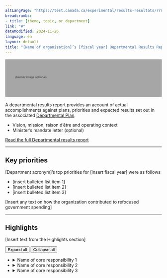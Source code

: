 ```yaml
---
altLangPage: "https://test.canada.ca/experimental/results-resultats/rrm-en-un-coup-doeil.html"
breadcrumbs:
- title: [theme, topic, or department]
link: "#"
dateModified: 2024-11-26
language: en
layout: default
title: "[Name of organization]’s [fiscal year] Departmental Results Report: At a glance"
---
```

<div class="parbase section">
    <img alt="" class="img-responsive center-block" src="https://raw.githubusercontent.com/gc-proto/experimental/master/results-resultats/banner.png">
    <p>A departmental results report provides an account of actual accomplishments against plans, priorities and expected results set out in the associated <a href="/experimental/departmental-plans-ministeriels/dp-at-glance.html">Departmental Plan</a>.</p>
    <ul>
        <li>Vision, mission, raison d&#8217;&ecirc;tre and operating context</li>
        <li>Minister’s mandate letter (optional)</li>
    </ul>
    <div class="mrgn-tp-lg">
        <p><a href="/experimental/results-resultats/drr-full-page.html" class="btn btn-primary btn-lg">Read the full Departmental results report</a></p>
    </div>
    <hr>
    <section>
        <h2>Key priorities</h2>
        <p>[Department acronym]’s top priorities for [insert fiscal year] were as follows</p>
        <ul>
            <li>[insert bulleted list item 1]</li>
            <li>[insert bulleted list item 2]</li>
            <li>[insert bulleted list item 3]</li>
        </ul>
        <p>[Insert any text on how the organization contributed to refocused government spending]</p>
    </section>
    <hr>
    <section>
        <h2>Highlights</h2>
        <p>[Insert text from the Highlights section]</p>
        <div id="cores">
            <div class="btn-group mrgn-bttm-md">
                <button type="button" class="btn btn-default wb-toggle" data-toggle="{&quot;selector&quot;: &quot;details&quot;, &quot;parent&quot;: &quot;#cores&quot;, &quot;type&quot;: &quot;on&quot;}">Expand all</button>
                <button type="button" class="btn btn-default wb-toggle" data-toggle="{&quot;selector&quot;: &quot;details&quot;, &quot;parent&quot;: &quot;#cores&quot;, &quot;type&quot;: &quot;off&quot;}">Collapse all</button>
            </div>
            <ul class="list-unstyled">
                <li>
                    <details>
                        <summary class="wb-toggle" data-toggle='{"print":"on"}'>Name of core responsibility 1</summary>
                        <div>
                            <ul class="list-unstyled">
                                <li><strong>Actual spending:</strong> [Insert amount]</li>
                                <li><strong>Actual human resources:</strong> [Insert number]</li>
                                <li><strong>Results - what we achieved:</strong>
                                    <ul>
                                        <li>[insert bulleted list item 1]</li>
                                        <li>[insert bulleted list item 2]</li>
                                        <li>[insert bulleted list item 3]</li>
                                    </ul>
                                </li>    
                            </ul>    
                            <p>More information about [name of core responsibility] [hyperlink to full plan, core responsibility 1, progress on results section] can be found in the "Results - what we achieved” section of the full departmental results report.</p>
                        </div>
                    </details>
                </li>
                <li>
                    <details>
                        <summary class="wb-toggle" data-toggle='{"print":"on"}'>Name of core responsibility 2</summary>
                        <div>
                            <ul>
                                <li><strong>Actual spending:</strong> [Insert amount]</li>
                                <li><strong>Actual human resources:</strong> [Insert number]</li>
                                <li><strong>Results - what we achieved:</strong>
                                    <ul>
                                        <li>[insert bulleted list item 1]</li>
                                        <li>[insert bulleted list item 2]</li>
                                        <li>[insert bulleted list item 3]</li>
                                    </ul>
                                </li>    
                            </ul>    
                            <p>More information about [name of core responsibility] [hyperlink to full plan, core responsibility 2, progress on results section] can be found in the "Results - what we achieved” section of the full departmental results report.</p>
                        </div>
                    </details>
                </li>
                <li>
                    <details>
                        <summary class="wb-toggle" data-toggle='{"print":"on"}'>Name of core responsibility 3</summary>
                        <div>
                            <ul>
                                <li><strong>Actual spending:</strong> [Insert amount]</li>
                                <li><strong>Actual human resources:</strong> [Insert number]</li>
                                <li><strong>Results - what we achieved:</strong>
                                    <ul>
                                        <li>[insert bulleted list item 1]</li>
                                        <li>[insert bulleted list item 2]</li>
                                        <li>[insert bulleted list item 3]</li>
                                    </ul>
                                </li>    
                            </ul>    
                            <p>More information about [name of core responsibility] [hyperlink to full plan, core responsibility 3, progress on results section] can be found in the "Results - what we achieved” section of the full departmental results report.</p>
                        </div>
                    </details>
                </li>
            </ul>
        </div>
    </section>
</div>